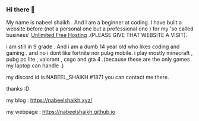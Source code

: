 ### Hi there 👋

<!--
**nabeelshaikh7/nabeelshaikh7** is a ✨ _special_ ✨ repository because its `README.md` (this file) appears on your GitHub profile.

Here are some ideas to get you started:

- 🔭 I’m currently working on ...
- 🌱 I’m currently learning ...
- 👯 I’m looking to collaborate on ...
- 🤔 I’m looking for help with ...
- 💬 Ask me about ...
- 📫 How to reach me: ...
- 😄 Pronouns: ...
- ⚡ Fun fact: ...
-->

 My name is nabeel shaikh . And I am a beginner at coding. I have built a website before (not a personal one but a professional one ) 
 for my 'so called business' [Unlimited Free Hosting](https://unlimitedfreehosting.cf) .(PLEASE GIVE THAT WEBSITE A VISIT). 

i am still in 9 grade . And i am a dumb 14 year old who likes coding and gaming . and no i dont like fortnite nor pubg mobile.
i play mostly minecraft , pubg pc lite , valorant , csgo and gta 4 .(because these are the only games my laptop can handle .)

my discord id is NABEEL_SHAIKH #1871
you can contact me there.

thanks :D

my blog : https://nabeelshaikh.xyz/

my webpage : https://nabeelshaikh.github.io
